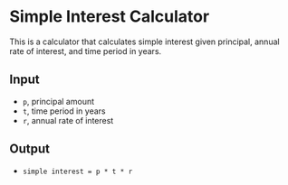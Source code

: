 # Simple Interest Calculator

This is a calculator that calculates simple interest given principal, annual rate of interest, and time period in years.

## Input
- `p`, principal amount
- `t`, time period in years
- `r`, annual rate of interest

## Output
- `simple interest = p * t * r`
